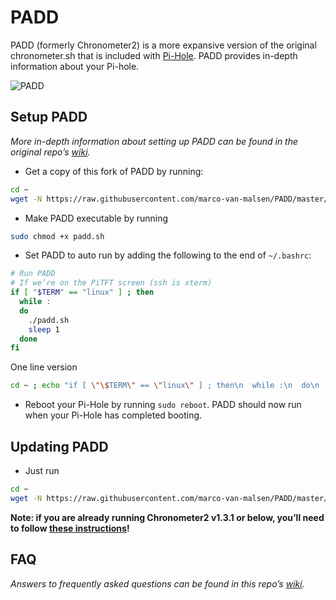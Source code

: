 # PADD

PADD (formerly Chronometer2) is a more expansive version of the original chronometer.sh that is included with [Pi-Hole](https://pi-hole.net). PADD provides in-depth information about your Pi-hole.

![PADD](https://jpmck.com/img/blog/padd.png)

## Setup PADD
*More in-depth information about setting up PADD can be found in the original repo’s [wiki](https://github.com/jpmck/PADD/wiki/Setup).*

- Get a copy of this fork of PADD by running:
```bash
cd ~
wget -N https://raw.githubusercontent.com/marco-van-malsen/PADD/master/padd.sh
```
- Make PADD executable by running
```bash
sudo chmod +x padd.sh
```
- Set PADD to auto run by adding the following to the end of `~/.bashrc`:
```bash
# Run PADD
# If we’re on the PiTFT screen (ssh is xterm)
if [ "$TERM" == "linux" ] ; then
  while :
  do
    ./padd.sh
    sleep 1
  done
fi
```
One line version
```bash
cd ~ ; echo "if [ \"\$TERM\" == \"linux\" ] ; then\n  while :\n  do\n    ./padd.sh\n    sleep 1\n  done\nfi" | tee ~/.bashrc -a
```
- Reboot your Pi-Hole by running `sudo reboot`. PADD should now run when your Pi-Hole has completed booting.

## Updating PADD
- Just run
```bash
cd ~
wget -N https://raw.githubusercontent.com/marco-van-malsen/PADD/master/padd.sh
```

**Note: if you are already running Chronometer2 v1.3.1 or below, you’ll need to follow [these instructions](https://github.com/jpmck/PADD/wiki/Updating-from-Chronometer2)!**

## FAQ
*Answers to frequently asked questions can be found in this repo’s [wiki](https://github.com/jpmck/PADD/wiki/FAQ).*
